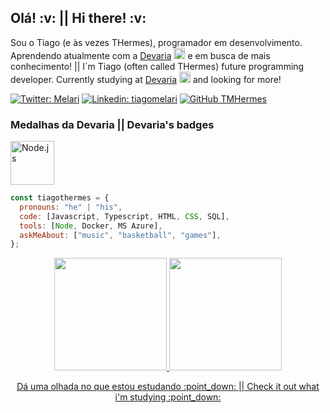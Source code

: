 <h2>Olá! :v: || Hi there! :v:</h2>

<p>
Sou o Tiago (e às vezes THermes), programador em desenvolvimento. Aprendendo atualmente com a <a href="https://www.devaria.com.br/">Devaria</a> <img src="https://icons.iconarchive.com/icons/icons8/ios7/256/Programming-Console-icon.png" width="18"> e em busca de mais conhecimento! || I´m Tiago (often called THermes) future programming developer. Currently studying at <a href="https://www.devaria.com.br/">Devaria</a> <img src="https://icons.iconarchive.com/icons/icons8/ios7/256/Programming-Console-icon.png" width="18"> and looking for more! 
</p>

[![Twitter: Melari](https://img.shields.io/twitter/follow/Melari?style=social)](https://twitter.com/Melari)
[![Linkedin: tiagomelari](https://img.shields.io/badge/-tiagomelari-blue?style=flat-square&logo=Linkedin&logoColor=white&link=https://www.linkedin.com/in/tiagomelari/)](https://www.linkedin.com/in/tiago-melari-81793862/)
[![GitHub TMHermes](https://img.shields.io/github/followers/tmhermes?label=follow&style=social)](https://github.com/TMHermes)


<div>
<h3> Medalhas da Devaria || Devaria's badges </h3>
<img src="https://verzeldevariastorage.blob.core.windows.net/prd/images/badges/ative/9bf58744-2ac6-4ff6-92e5-478ec05eb7ce.svg?sv=2018-03-28&sr=b&sig=maccxjcIjZVgVUqR6foN4brYZFrUz%2BtwIJupgtWoXak%3D&se=2022-11-29T11%3A45%3A14Z&sp=r" width="70" alt="Node.js">
</div>
  
<div>
  
```javascript
const tiagothermes = {
  pronouns: "he" | "his",
  code: [Javascript, Typescript, HTML, CSS, SQL],
  tools: [Node, Docker, MS Azure],
  askMeAbout: ["music", "basketball", "games"],
};

```
</div>

<div align="center">
  <a href="https://github.com/TMHermes">
  <img height="180em" src="https://github-readme-stats.vercel.app/api?username=TMHermes&show_icons=true&theme=gotham&include_all_commits=true&count_private=true"/>
  <img height="180em" src="https://github-readme-stats.vercel.app/api/top-langs/?username=TMHermes&layout=compact&langs_count=7&theme=gotham"/>
</div>

  <p align="center">
Dá uma olhada no que estou estudando :point_down:   ||   Check it out what i'm studying :point_down:   
</p>
